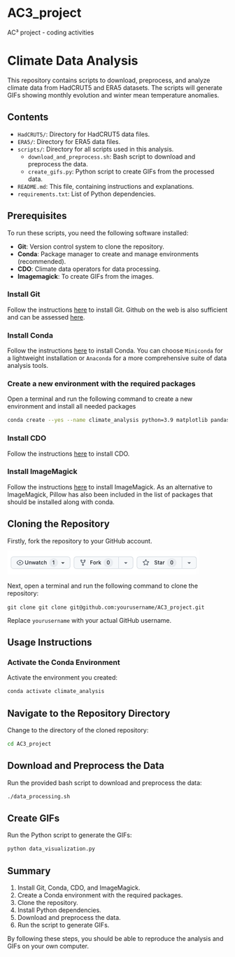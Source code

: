# AC3_project
AC³ project - coding activities

# Climate Data Analysis

This repository contains scripts to download, preprocess, and analyze climate data from HadCRUT5 and ERA5 datasets. The scripts will generate GIFs showing monthly evolution and winter mean temperature anomalies.

## Contents

- `HadCRUT5/`: Directory for HadCRUT5 data files.
- `ERA5/`: Directory for ERA5 data files.
- `scripts/`: Directory for all scripts used in this analysis.
  - `download_and_preprocess.sh`: Bash script to download and preprocess the data.
  - `create_gifs.py`: Python script to create GIFs from the processed data.
- `README.md`: This file, containing instructions and explanations.
- `requirements.txt`: List of Python dependencies.

## Prerequisites

To run these scripts, you need the following software installed:

- **Git**: Version control system to clone the repository.
- **Conda**: Package manager to create and manage environments (recommended).
- **CDO**: Climate data operators for data processing.
- **Imagemagick**: To create GIFs from the images.

### Install Git

Follow the instructions [here](https://git-scm.com/book/en/v2/Getting-Started-Installing-Git) to install Git. Github on the web is also sufficient and can be assessed [here](https://github.com/login).

### Install Conda

Follow the instructions [here](https://docs.conda.io/projects/conda/en/latest/user-guide/install/index.html) to install Conda. You can choose `Miniconda` for a lightweight installation or `Anaconda` for a more comprehensive suite of data analysis tools.

### Create a new environment with the required packages
Open a terminal and run the following command to create a new environment and install all needed packages

```bash
conda create --yes --name climate_analysis python=3.9 matplotlib pandas glob pillow numpy pip
```
### Install CDO

Follow the instructions [here](https://code.mpimet.mpg.de/projects/cdo/wiki) to install CDO.

### Install ImageMagick

Follow the instructions [here](https://imagemagick.org/script/download.php) to install ImageMagick. As an alternative to ImageMagick, Pillow has also been included in the list of packages that should be installed along with conda.

## Cloning the Repository
Firstly, fork the repository to your GitHub account.

![Climate Analysis](screenshot.png)

Next, open a terminal and run the following command to clone the repository:

```git clone git clone git@github.com:yourusername/AC3_project.git```

Replace `yourusername` with your actual GitHub username.

## Usage Instructions
### Activate the Conda Environment
Activate the environment you created:

```bash
conda activate climate_analysis
```

## Navigate to the Repository Directory
Change to the directory of the cloned repository:
```bash 
cd AC3_project
```

## Download and Preprocess the Data
Run the provided bash script to download and preprocess the data:

```bash
./data_processing.sh
```
## Create GIFs
Run the Python script to generate the GIFs:

```bash
python data_visualization.py
```

## Summary
1. Install Git, Conda, CDO, and ImageMagick.
2. Create a Conda environment with the required packages.
3. Clone the repository.
4. Install Python dependencies.
5. Download and preprocess the data.
6. Run the script to generate GIFs.

By following these steps, you should be able to reproduce the analysis and GIFs on your own computer.

